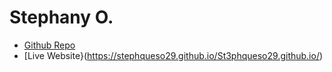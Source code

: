 # Stephany O. 

- [Github Repo](https://github.com/stephqueso29/St3phqueso29.github.io)
- [Live Website}(https://stephqueso29.github.io/St3phqueso29.github.io/) 
